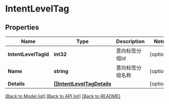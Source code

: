 # IntentLevelTag

## Properties

Name | Type | Description | Notes
------------ | ------------- | ------------- | -------------
**IntentLevelTagId** | **int32** | 意向标签分组Id | [optional] 
**Name** | **string** | 意向标签分组名称 | [optional] 
**Details** | [**[]IntentLevelTagDetails**](IntentLevelTag_details.md) |  | [optional] 

[[Back to Model list]](../README.md#documentation-for-models) [[Back to API list]](../README.md#documentation-for-api-endpoints) [[Back to README]](../README.md)


